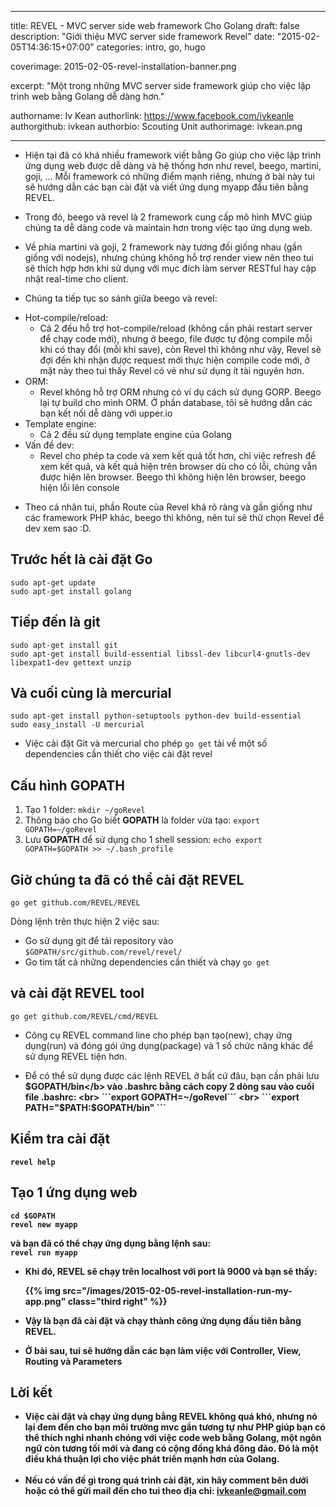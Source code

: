 
---

title: REVEL - MVC server side web framework Cho Golang
draft: false
description: "Giới thiệu MVC server side framework Revel"
date: "2015-02-05T14:36:15+07:00"
categories: intro, go, hugo

coverimage: 2015-02-05-revel-installation-banner.png

excerpt: "Một trong những MVC server side framework giúp cho việc lập trình web bằng Golang dễ dàng hơn."

authorname: Iv Kean
authorlink: https://www.facebook.com/ivkeanle
authorgithub: ivkean
authorbio: Scouting Unit
authorimage: ivkean.png

---

- Hiện tại đã có khá nhiều framework viết bằng Go giúp cho việc lập trình ứng dụng web được dễ dàng và hệ thống hơn như revel, beego, martini, goji, … Mỗi framework có những điểm mạnh riêng, nhưng ở bài này tui sẽ hướng dẫn các bạn cài đặt và viết ứng dụng myapp đầu tiên bằng REVEL.<br>

- Trong đó, beego và revel là 2 framework cung cấp mô hình MVC giúp chúng ta dễ dàng code và maintain hơn trong việc tạo ứng dụng web. <br>

- Về phía martini và goji, 2 framework này tương đối giống nhau (gần giống với nodejs), nhưng chúng không hỗ trợ render view nên theo tui sẽ thích hợp hơn khi sử dụng với mục đích làm server RESTful hay cập nhật real-time cho client. <br>


- Chúng ta tiếp tục so sánh giữa beego và revel:
+ Hot-compile/reload:
	- Cả 2 đều hỗ trợ hot-compile/reload (không cần phải restart server để chạy code mới), nhưng ở beego, file được tự động compile mỗi khi có thay đổi (mỗi khi save), còn Revel thì không như vậy, Revel sẽ đợi đến khi nhận được request mới thực hiện compile code mới, ở mặt này theo tui thấy Revel có vẻ như sử dụng ít tài nguyên hơn. <br>
+ ORM:
	- Revel không hỗ trợ ORM nhưng có ví dụ cách sử dụng GORP. Beego lại tự build cho mình ORM. Ở phần database, tôi sẽ hướng dẫn các bạn kết nối dễ dàng với upper.io <br>
+ Template engine: 
	- Cả 2 đều sử dụng template engine của Golang <br>
+ Vấn đề dev: 
	- Revel cho phép ta code và xem kết quả tốt hơn, chỉ việc refresh để xem kết quả, và kết quả hiện trên browser dù cho có lỗi, chúng vẫn được hiện lên browser. Beego thì không hiện lên browser, beego hiện lỗi lên console <br>
	
- Theo cá nhân tui, phần Route của Revel khá rõ ràng và gần giống như các framework PHP khác, beego thì không, nên tui sẽ thử chọn Revel để dev xem sao :D. <br>

## Trước hết là cài đặt Go
```sudo apt-get update```<br>
```sudo apt-get install golang ```

## Tiếp đến là  git 
```sudo apt-get install git``` <br>
```sudo apt-get install build-essential libssl-dev libcurl4-gnutls-dev libexpat1-dev gettext unzip```


## Và cuối cùng là mercurial 
```sudo apt-get install python-setuptools python-dev build-essential``` <br>
```sudo easy_install -U mercurial```<br>

- Việc cài đặt Git và mercurial cho phép ```go get``` tải về một số dependencies cần thiết cho việc cài đặt revel

## Cấu hình GOPATH 
1. Tạo 1 folder: ```mkdir ~/goRevel``` <br>
2. Thông báo cho Go biết <b>GOPATH</b> là folder vừa tạo: ```export GOPATH=~/goRevel``` <br>
3. Lưu <b>GOPATH</b> để sử dụng cho 1 shell session: ```echo export GOPATH=$GOPATH >> ~/.bash_profile``` 

## Giờ chúng ta đã có thể cài đặt REVEL
```go get github.com/REVEL/REVEL```<br>

Dòng lệnh trên thực hiện 2 việc sau:<br>
+ Go sử dụng git để tải repository vào ```$GOPATH/src/github.com/revel/revel/```<br>
+ Go tìm tất cả những dependencies cần thiết và chạy ```go get```

## và cài đặt REVEL tool	 
```go get github.com/REVEL/cmd/REVEL``` <br>

- Công cụ REVEL command line cho phép bạn tạo(new), chạy ứng dụng(run) và đóng gói ứng dụng(package) và 1 số chức năng khác để sử dụng REVEL tiện hơn.  <br>

- Để có thể sử dụng được các lệnh REVEL ở bất cứ đâu, bạn cần phải lưu <b>$GOPATH/bin</b> vào .bashrc bằng cách copy 2 dòng sau vào cuối file .bashrc: <br>
```export GOPATH=~/goRevel```  <br>
```export PATH="$PATH:$GOPATH/bin" ```
	
## Kiểm tra cài đặt 
```revel help``` 

## Tạo 1 ứng dụng web

```cd $GOPATH``` <br>
```revel new myapp``` <br>

và bạn đã có thể chạy ứng dụng bằng lệnh sau: <br>
    ```revel run myapp``` <br>

- Khi đó, REVEL sẽ chạy trên localhost với port là 9000 và bạn sẽ thấy: <br>

	{{% img src="/images/2015-02-05-revel-installation-run-my-app.png" class="third right" %}}

- Vậy là bạn đã cài đặt và chạy thành công ứng dụng đầu tiên bằng REVEL. <br>
- Ở bài sau, tui sẽ hướng dẫn các bạn làm việc với Controller, View, Routing và Parameters <br>

## Lời kết
- Việc cài đặt và chạy ứng dụng bằng REVEL không quá khó, nhưng nó lại đem đến cho bạn môi trường mvc gần tương tự như PHP giúp bạn có thể thích nghi nhanh chóng với việc code web bằng Golang, một ngôn ngữ còn tương tối mới và đang có cộng đồng khá đông đảo. Đó là một điều khá thuận lợi cho việc phát triển mạnh hơn của Golang. <br><br>
- Nếu có vấn đề gì trong quá trình cài đặt, xin hãy comment bên dưới hoặc có thể gửi mail đến cho tui theo địa chỉ: ivkeanle@gmail.com
 
